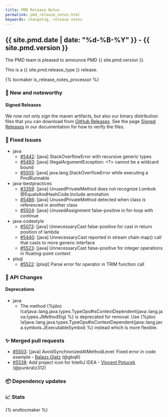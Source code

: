```yaml
---
title: PMD Release Notes
permalink: pmd_release_notes.html
keywords: changelog, release notes
---
```


## {{ site.pmd.date | date: "%d-%B-%Y" }} - {{ site.pmd.version }}

The PMD team is pleased to announce PMD {{ site.pmd.version }}.

This is a {{ site.pmd.release_type }} release.

{% tocmaker is_release_notes_processor %}

### 🚀 New and noteworthy

#### Signed Releases

We now not only sign the maven artifacts, but also our binary distribution files that you can
download from [GitHub Releases](https://github.com/pmd/pmd/releases).
See the page [Signed Releases](pmd_userdocs_signed_releases.html) in our documentation for how to verify the files.

### 🐛 Fixed Issues
* java
  * [#5442](https://github.com/pmd/pmd/issues/5442): \[java] StackOverflowError with recursive generic types
  * [#5493](https://github.com/pmd/pmd/issues/5493): \[java] IllegalArgumentException: <?> cannot be a wildcard bound
  * [#5505](https://github.com/pmd/pmd/issues/5505): \[java] java.lang.StackOverflowError while executing a PmdRunnable
* java-bestpractices
  * [#3359](https://github.com/pmd/pmd/issues/3359): \[java] UnusedPrivateMethod does not recognize Lombok @<!-- -->EqualsAndHashCode.Include annotation
  * [#5486](https://github.com/pmd/pmd/issues/5486): \[java] UnusedPrivateMethod detected when class is referenced in another class
  * [#5504](https://github.com/pmd/pmd/issues/5504): \[java] UnusedAssignment false-positive in for-loop with continue
* java-codestyle
  * [#5073](https://github.com/pmd/pmd/issues/5073): \[java] UnnecessaryCast false-positive for cast in return position of lambda
  * [#5440](https://github.com/pmd/pmd/issues/5440): \[java] UnnecessaryCast reported in stream chain map() call that casts to more generic interface
  * [#5523](https://github.com/pmd/pmd/issues/5523): \[java] UnnecessaryCast false-positive for integer operations in floating-point context
* plsql
  * [#5522](https://github.com/pmd/pmd/issues/5522): \[plsql] Parse error for operator in TRIM function call

### 🚨 API Changes

#### Deprecations
* java
  * The method {%jdoc !ca!java::lang.java.types.TypeOps#isContextDependent(java::lang.java.types.JMethodSig) %} is deprecated for removal.
    Use {%jdoc !a!java::lang.java.types.TypeOps#isContextDependent(java::lang.java.symbols.JExecutableSymbol) %} instead which
    is more flexible.

### ✨ Merged pull requests
<!-- content will be automatically generated, see /do-release.sh -->
* [#5503](https://github.com/pmd/pmd/pull/5503): \[java] AvoidSynchronizedAtMethodLevel: Fixed error in code example - [Balazs Glatz](https://github.com/gbq6) (@gbq6)
* [#5538](https://github.com/pmd/pmd/pull/5538): Add project icon for IntelliJ IDEA - [Vincent Potucek](https://github.com/punkratz312) (@punkratz312)

### 📦 Dependency updates
<!-- content will be automatically generated, see /do-release.sh -->

### 📈 Stats
<!-- content will be automatically generated, see /do-release.sh -->

{% endtocmaker %}

